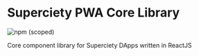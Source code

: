 # Superciety PWA Core Library

![npm (scoped)](https://img.shields.io/npm/v/@superciety/pwa-core-library?style=for-the-badge)

Core component library for Superciety DApps written in ReactJS

